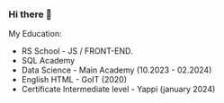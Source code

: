 ### Hi there 👋

My Education:
- RS School - JS / FRONT-END.
- SQL Academy
- Data Science - Main Academy (10.2023 - 02.2024)
- English HTML - GoIT (2020)
- Certificate Intermediate level - Yappi (january 2024)



